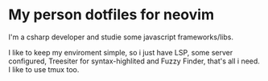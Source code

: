 # My person dotfiles for neovim

I'm a csharp developer and studie some javascript frameworks/libs.

I like to keep my enviroment simple, so i just have LSP, some server configured, Treesiter for syntax-highlited and Fuzzy Finder, that's all i need. I like to use tmux too.
